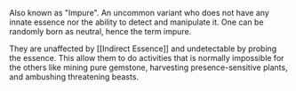 Also known as "Impure". An uncommon variant who does not have any innate essence nor the ability to detect and manipulate it. One can be randomly born as neutral, hence the term impure.

They are unaffected by [[Indirect Essence]] and undetectable by probing the essence. This allow them to do activities that is normally impossible for the others like mining pure gemstone, harvesting presence-sensitive plants, and ambushing threatening beasts.